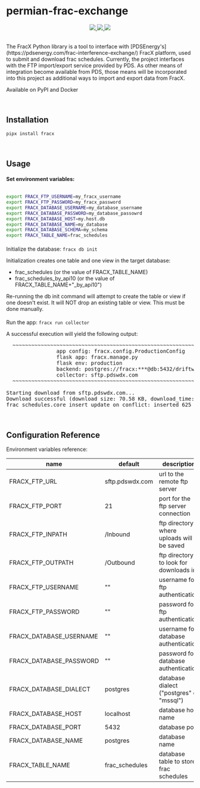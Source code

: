 # permian-frac-exchange

<div style="text-align:center;">
  <table >
    <tr>
      <a href="https://pypi.python.org/pypi/fracx/">
        <img src="https://img.shields.io/pypi/pyversions/fracx.svg" />
      </a>
      <a href="https://codecov.io/gh/la-mar/permian-frac-exchange">
        <img src="https://codecov.io/gh/la-mar/permian-frac-exchange/branch/master/graph/badge.svg" />
      </a>
      <a href="https://circleci.com/gh/la-mar/permian-frac-exchange">
        <img src="https://circleci.com/gh/la-mar/permian-frac-exchange.svg?style=svg" />
      </a>
    </tr>

  </table>
</div>

<p>The FracX Python library is a tool to interface with [PDSEnergy's](https://pdsenergy.com/frac-interference-exchange/) FracX platform, used to submit and download frac schedules. Currently, the project interfaces with the FTP import/export service provided by PDS. As other means of integration become available from PDS, those means will be incorporated into this project as additional ways to import and export data from FracX.</p>

Available on PyPI and Docker

<br/>

## Installation

```bash
pipx install fracx
```

   <br/>

## Usage

#### Set environment variables:

```bash

export FRACX_FTP_USERNAME=my_fracx_username
export FRACX_FTP_PASSWORD=my_fracx_password
export FRACX_DATABASE_USERNAME=my_database_username
export FRACX_DATABASE_PASSWORD=my_database_passowrd
export FRACX_DATABASE_HOST=my.host.db
export FRACX_DATABASE_NAME=my_database
export FRACX_DATABASE_SCHEMA=my_schema
export FRACX_TABLE_NAME=frac_schedules

```

####

Initialize the database: `fracx db init`

Initialization creates one table and one view in the target database:

- frac_schedules (or the value of FRACX_TABLE_NAME)
- frac_schedules_by_api10 (or the value of FRACX_TABLE_NAME+"\_by_api10")

Re-running the db init command will attempt to create the table or view if one doesn't exist. It will NOT drop an existing table or view. This must be done manually.

####

Run the app: `fracx run collector`

A successful execution will yield the following output:

<pre>
  ~~~~~~~~~~~~~~~~~~~~~~~~~~~~~~~~~~~~~~~~~~~~~~~~~~~~~~~~~~~~~~~~~~~~~~~~~~~
                app config: fracx.config.ProductionConfig
                flask app: fracx.manage.py
                flask env: production
                backend: postgres://fracx:***@db:5432/driftwood
                collector: sftp.pdswdx.com
  ~~~~~~~~~~~~~~~~~~~~~~~~~~~~~~~~~~~~~~~~~~~~~~~~~~~~~~~~~~~~~~~~~~~~~~~~~~~

Starting download from sftp.pdswdx.com...
Download successful (download size: 70.58 KB, download_time: 0.0s)
frac_schedules.core_insert_update_on_conflict: inserted 625 records (1.28s)
</pre>
<br/>

## Configuration Reference

Environment variables reference:

| name                    | default         | description                               |
| ----------------------- | --------------- | ----------------------------------------- |
| FRACX_FTP_URL           | sftp.pdswdx.com | url to the remote ftp server              |
| FRACX_FTP_PORT          | 21              | port for the ftp server connection        |
| FRACX_FTP_INPATH        | /Inbound        | ftp directory where uploads will be saved |
| FRACX_FTP_OUTPATH       | /Outbound       | ftp directory to look for downloads in    |
| FRACX_FTP_USERNAME      | ""              | username for ftp authentication           |
| FRACX_FTP_PASSWORD      | ""              | password for ftp authentication           |
| FRACX_DATABASE_USERNAME | ""              | username for database authentication      |
| FRACX_DATABASE_PASSWORD | ""              | password for database authentication      |
| FRACX_DATABASE_DIALECT  | postgres        | database dialect ("postgres" or "mssql")  |
| FRACX_DATABASE_HOST     | localhost       | database host name                        |
| FRACX_DATABASE_PORT     | 5432            | database port                             |
| FRACX_DATABASE_NAME     | postgres        | database name                             |
| FRACX_TABLE_NAME        | frac_schedules  | database table to store frac schedules    |

<!--
The application can be configured with environment variables that are passed into the container at runtime. Environment variables can either be defined at the system level or in a file named '.env' in the project's root directory.
<br/>

### Saving output to a Postgres database

<br/>

##### Using a .env file

Example configuration with .env file:

.env

When specifying configuration in a .env file, include it in docker-compose so the configuration is passed into the container at runtime.

docker-compose.yml

```yaml
version: "3.7"

services:
  collector:
    image: driftwood/fracx
    env_file: .env
```

<br/>
<br/>
##### Using docker-compose.yml

Example configuration directly in the docker-compose.yml file:

```yaml
services:
  collector:
    image: driftwood/fracx
    environment:
      FRACX_FTP_USERNAME: YOUR_FRACX_FTP_UERNAME
      FRACX_FTP_PASSWORD: YOUR_FRACX_FTP_PASSWORD
      FRACX_DATABASE_USERNAME: YOUR_DATABASE_USERNAME
      FRACX_DATABASE_PASSWORD: YOUR_DATABASE_PASSWORD
      FRACX_DATABASE_HOST: YOUR_DATABASE_HOST
      FRACX_DATABASE_NAME: YOUR_DATABASE_NAME
      FRACX_DATABASE_SCHEMA: fracx
      FRACX_TABLE_NAME: frac_schedules
``` -->
